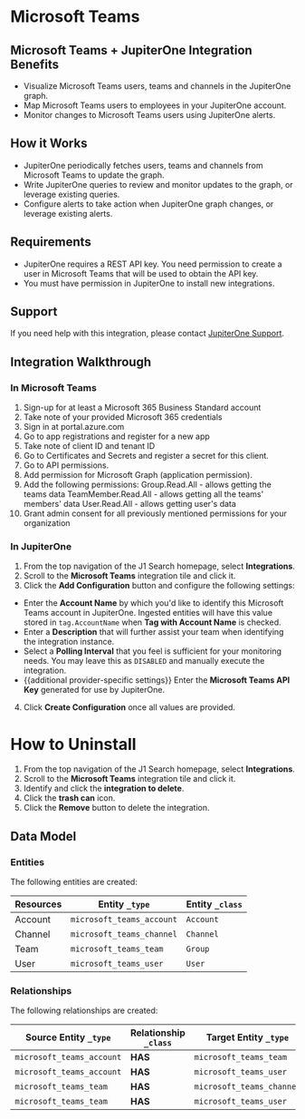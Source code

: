 # Microsoft Teams

## Microsoft Teams + JupiterOne Integration Benefits

- Visualize Microsoft Teams users, teams and channels in the JupiterOne graph.
- Map Microsoft Teams users to employees in your JupiterOne account.
- Monitor changes to Microsoft Teams users using JupiterOne alerts.

## How it Works

- JupiterOne periodically fetches users, teams and channels from Microsoft Teams
  to update the graph.
- Write JupiterOne queries to review and monitor updates to the graph, or
  leverage existing queries.
- Configure alerts to take action when JupiterOne graph changes, or leverage
  existing alerts.

## Requirements

- JupiterOne requires a REST API key. You need permission to create a user in
  Microsoft Teams that will be used to obtain the API key.
- You must have permission in JupiterOne to install new integrations.

## Support

If you need help with this integration, please contact
[JupiterOne Support](https://support.jupiterone.io).

## Integration Walkthrough

### In Microsoft Teams

1. Sign-up for at least a Microsoft 365 Business Standard account
2. Take note of your provided Microsoft 365 credentials
3. Sign in at portal.azure.com
4. Go to app registrations and register for a new app
5. Take note of client ID and tenant ID
6. Go to Certificates and Secrets and register a secret for this client.
7. Go to API permissions.
8. Add permission for Microsoft Graph (application permission).
9. Add the following permissions: Group.Read.All - allows getting the teams data
   TeamMember.Read.All - allows getting all the teams' members' data
   User.Read.All - allows getting user's data
10. Grant admin consent for all previously mentioned permissions for your
    organization

### In JupiterOne

1. From the top navigation of the J1 Search homepage, select **Integrations**.
2. Scroll to the **Microsoft Teams** integration tile and click it.
3. Click the **Add Configuration** button and configure the following settings:

- Enter the **Account Name** by which you'd like to identify this Microsoft
  Teams account in JupiterOne. Ingested entities will have this value stored in
  `tag.AccountName` when **Tag with Account Name** is checked.
- Enter a **Description** that will further assist your team when identifying
  the integration instance.
- Select a **Polling Interval** that you feel is sufficient for your monitoring
  needs. You may leave this as `DISABLED` and manually execute the integration.
- {{additional provider-specific settings}} Enter the **Microsoft Teams API
  Key** generated for use by JupiterOne.

4. Click **Create Configuration** once all values are provided.

# How to Uninstall

1. From the top navigation of the J1 Search homepage, select **Integrations**.
2. Scroll to the **Microsoft Teams** integration tile and click it.
3. Identify and click the **integration to delete**.
4. Click the **trash can** icon.
5. Click the **Remove** button to delete the integration.

<!-- {J1_DOCUMENTATION_MARKER_START} -->
<!--
********************************************************************************
NOTE: ALL OF THE FOLLOWING DOCUMENTATION IS GENERATED USING THE
"j1-integration document" COMMAND. DO NOT EDIT BY HAND! PLEASE SEE THE DEVELOPER
DOCUMENTATION FOR USAGE INFORMATION:

https://github.com/JupiterOne/sdk/blob/main/docs/integrations/development.md
********************************************************************************
-->

## Data Model

### Entities

The following entities are created:

| Resources | Entity `_type`            | Entity `_class` |
| --------- | ------------------------- | --------------- |
| Account   | `microsoft_teams_account` | `Account`       |
| Channel   | `microsoft_teams_channel` | `Channel`       |
| Team      | `microsoft_teams_team`    | `Group`         |
| User      | `microsoft_teams_user`    | `User`          |

### Relationships

The following relationships are created:

| Source Entity `_type`     | Relationship `_class` | Target Entity `_type`     |
| ------------------------- | --------------------- | ------------------------- |
| `microsoft_teams_account` | **HAS**               | `microsoft_teams_team`    |
| `microsoft_teams_account` | **HAS**               | `microsoft_teams_user`    |
| `microsoft_teams_team`    | **HAS**               | `microsoft_teams_channel` |
| `microsoft_teams_team`    | **HAS**               | `microsoft_teams_user`    |

<!--
********************************************************************************
END OF GENERATED DOCUMENTATION AFTER BELOW MARKER
********************************************************************************
-->
<!-- {J1_DOCUMENTATION_MARKER_END} -->
